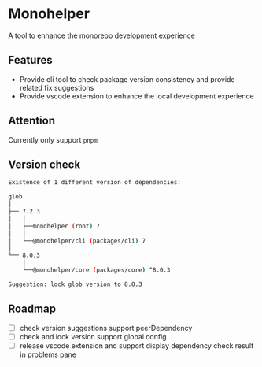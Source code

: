 # Monohelper

A tool to enhance the monorepo development experience

## Features

- Provide cli tool to check package version consistency and provide related fix suggestions
- Provide vscode extension to enhance the local development experience

## Attention

Currently only support `pnpm`

## Version check

```bash
Existence of 1 different version of dependencies: 

glob
│   
├── 7.2.3
│   │   
│   ├──monohelper (root) 7
│   │   
│   └──@monohelper/cli (packages/cli) 7
│   
└── 8.0.3
    │   
    └──@monohelper/core (packages/core) ^8.0.3

Suggestion: lock glob version to 8.0.3
```

## Roadmap

- [ ] check version suggestions support peerDependency
- [ ] check and lock version support global config
- [ ] release vscode extension and support display dependency check result in problems pane
